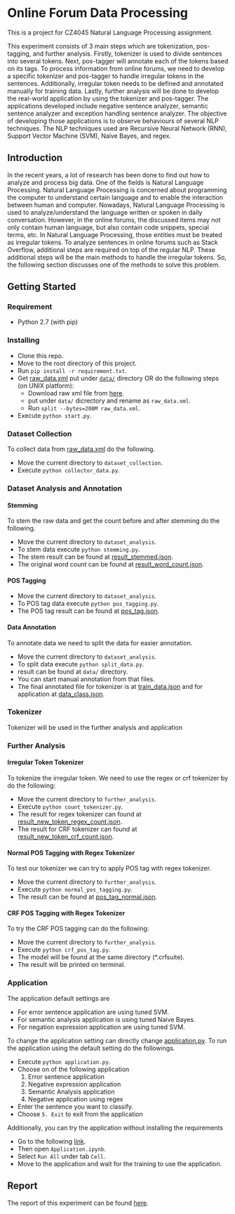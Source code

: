 # Online Forum Data Processing

This is a project for CZ4045 Natural Language Processing assignment.

This experiment consists of 3 main steps which are tokenization, pos-tagging, and further analysis. Firstly, tokenizer is used to divide sentences into several tokens. Next, pos-tagger will annotate each of the tokens based on its tags. To process information from online forums, we need to develop a specific tokenizer and pos-tagger to handle irregular tokens in the sentences. Additionally, irregular token needs to be defined and annotated manually for training data. Lastly, further analysis will be done to develop the real-world application by using the tokenizer and pos-tagger. The applications developed include negative sentence analyzer, semantic sentence analyzer and exception handling sentence analyzer. The objective of developing those applications is to observe behaviours of several NLP techniques. The NLP techniques used are Recursive Neural Network (RNN), Support Vector Machine (SVM), Naive Bayes, and regex.

## Introduction

In the recent years, a lot of research has been done to find out how to analyze and process big data. One of the fields is Natural Language Processing. Natural Language Processing is concerned about programming the computer to understand certain language and to enable the interaction between human and computer. Nowadays, Natural Language Processing is used to analyze/understand the language written or spoken in daily conversation. However, in the online forums, the discussed items may not only contain human language, but also contain code snippets, special terms, etc. In Natural Language Processing, those entities must be treated as irregular tokens. To analyze sentences in online forums such as Stack Overflow, additional steps are required on top of the regular NLP. These additional steps will be the main methods to handle the irregular tokens. So, the following section discusses one of the methods to solve this problem.

## Getting Started

### Requirement

- Python 2.7 (with pip)

### Installing

- Clone this repo.
- Move to the root directory of this project.
- Run `pip install -r requirement.txt`.
- Get [raw_data.xml](https://drive.google.com/file/d/0B0QpPMrU8F0ATGFTZmJiU0VUaU0/view?usp=sharing) put under [`data/`](data/) directory OR do the following steps (on UNIX platform):
  - Download raw xml file from [here](https://archive.org/details/stackexchange).
  - put under `data/` dicrectory and rename as `raw_data.xml`.
  - Run `split --bytes=200M raw_data.xml`.
- Execute `python start.py`.

### Dataset Collection

To collect data from [raw_data.xml](https://drive.google.com/file/d/0B0QpPMrU8F0ATGFTZmJiU0VUaU0/view?usp=sharing) do the following.

- Move the current directory to `dataset_collection`.
- Execute `python collector_data.py`.

### Dataset Analysis and Annotation

#### Stemming

To stem the raw data and get the count before and after stemming do the following.

- Move the current directory to `dataset_analysis`.
- To stem data execute `python stemming.py`.
- The stem result can be found at [result_stemmed.json](data/result_stemmed.json).
- The original word count can be found at [result_word_count.json](data/result_word_count.json).

#### POS Tagging

- Move the current directory to `dataset_analysis`.
- To POS tag data execute `python pos_tagging.py`.
- The POS tag result can be found at [pos_tag.json](data/pos_tag.json).

#### Data Annotation

To annotate data we need to split the data for easier annotation.

- Move the current directory to `dataset_analysis`.
- To split data execute `python split_data.py`.
- result can be found at `data/` directory.
- You can start manual annotation from that files.
- The final annotated file for tokenizer is at [train_data.json](`data/train_data.json) and for application at [data_class.json](data/data_class.json).

### Tokenizer

Tokenizer will be used in the further analysis and application

### Further Analysis

#### Irregular Token Tokenizer

To tokenize the irregular token. We need to use the regex or crf tokenizer by do the following:

- Move the current directory to `further_analysis`.
- Execute `python count_tokenizer.py`.
- The result for regex tokenizer can found at [result_new_token_regex_count.json](data/result_new_token_regex_count.json).
- The result for CRF tokenizer can found at [result_new_token_crf_count.json](data/result_new_token_crf_count.json).

#### Normal POS Tagging with Regex Tokenizer

To test our tokenizer we can try to apply POS tag with regex tokenizer.

- Move the current directory to `further_analysis`.
- Execute `python normal_pos_tagging.py`.
- The result can be found at [pos_tag_normal.json](data/pos_tag_normal.json).

#### CRF POS Tagging with Regex Tokenizer

To try the CRF POS tagging can do the following:

- Move the current directory to `further_analysis`.
- Execute `python crf_pos_tag.py`.
- The model will be found at the same directory (*.crfsuite).
- The result will be printed on terminal.

### Application

The application default settings are

- For error sentence application are using tuned SVM.
- For semantic analysis application is using tuned Naive Bayes.
- For negation expression application are using tuned SVM.

To change the application setting can directly change [application.py](application.py). To run the application using the default setting do the followings.

- Execute `python application.py`.
- Choose on of the following application
  1. Error sentence application
  1. Negative expression application
  1. Semantic Analysis application
  1. Negative application using regex
- Enter the sentence you want to classify.
- Choose `5. Exit` to exit from the application

Additionally, you can try the application without installing the requirements 
- Go to the following [link](http://128.199.159.74:8888/?token=117369b26b2baa3a96c5f1710c413583517d54793ee189b6/). 
- Then open `Application.ipynb`.
- Select `Run All` under tab `Cell`.
- Move to the application and wait for the training to use the application.

## Report

The report of this experiment can be found [here](report.pdf).